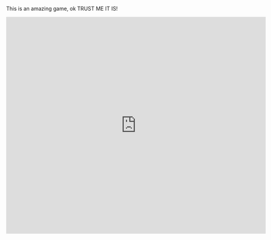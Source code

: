 This is an amazing game, ok TRUST ME IT IS!

<iframe src="https://turbowarp.org/647075236/embed?username=john&autoplay" width="700" height="584" allowtransparency="true" frameborder="0" scrolling="no" allowfullscreen></iframe>
